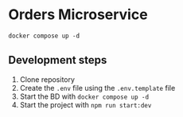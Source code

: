 # Orders Microservice

```docker compose up -d```

## Development steps

1. Clone repository
2. Create the `.env` file using the `.env.template` file
3. Start the BD with `docker compose up -d`
4. Start the project with `npm run start:dev`